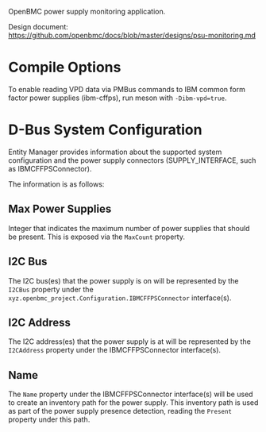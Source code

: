 OpenBMC power supply monitoring application.

Design document: https://github.com/openbmc/docs/blob/master/designs/psu-monitoring.md

# Compile Options

To enable reading VPD data via PMBus commands to IBM common form factor
power supplies (ibm-cffps), run meson with `-Dibm-vpd=true`.

# D-Bus System Configuration

Entity Manager provides information about the supported system configuration
and the power supply connectors (SUPPLY_INTERFACE, such as IBMCFFPSConnector).

The information is as follows:

## Max Power Supplies
Integer that indicates the maximum number of power supplies that should be
present. This is exposed via the `MaxCount` property.

## I2C Bus
The I2C bus(es) that the power supply is on will be represented by the `I2CBus`
property under the `xyz.openbmc_project.Configuration.IBMCFFPSConnector`
interface(s).

## I2C Address
The I2C address(es) that the power supply is at will be represented by the
`I2CAddress` property under the IBMCFFPSConnector interface(s).

## Name
The `Name` property under the IBMCFFPSConnector interface(s) will be used to
create an inventory path for the power supply. This inventory path is used as
part of the power supply presence detection, reading the `Present` property
under this path.
